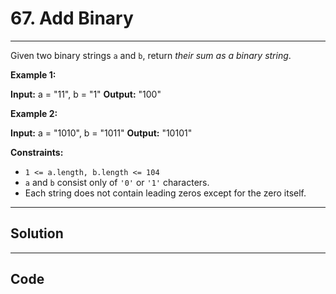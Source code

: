 # 67. Add Binary

---

Given two binary strings `a` and `b`, return _their sum as a binary string_.

 

**Example 1:**


**Input:** a = "11", b = "1"
**Output:** "100"


**Example 2:**


**Input:** a = "1010", b = "1011"
**Output:** "10101"


 

**Constraints:**

  * `1 <= a.length, b.length <= 104`
  * `a` and `b` consist only of `'0'` or `'1'` characters.
  * Each string does not contain leading zeros except for the zero itself.

---

## Solution



---

## Code
```python


```